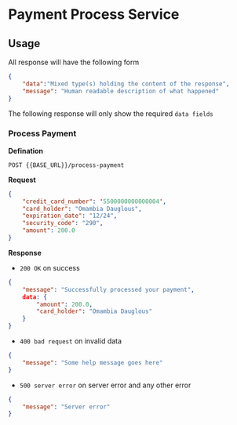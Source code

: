 # Payment Process Service 

## Usage

All response will have  the following form
```json
{
	"data":"Mixed type(s) holding the content of the response",
	"message": "Human readable description of what happened"
}
```

The following response will only show the required `data fields`

### Process Payment

**Defination**

`POST {{BASE_URL}}/process-payment`

**Request**
```json
{
	"credit_card_number": '5500000000000004',
	"card_holder": "Omambia Dauglous",
	"expiration_date": "12/24",
	"security_code": "290",
	"amount": 200.0
}
```

**Response**

- `200 OK`  on success

```json
{
	"message": "Successfully processed your payment",
	data: {
		"amount": 200.0,
		"card_holder": "Omambia Dauglous"
	} 
}
```

- `400 bad request` on invalid data

```json
{
	"message": "Some help message goes here"
}
```

- `500 server error` on server error and any other error
  
```json
{
	"message": "Server error"
}
```

